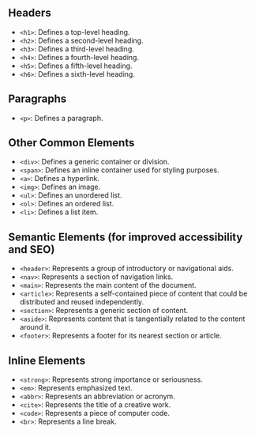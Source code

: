 ## Headers
- `<h1>`: Defines a top-level heading.
- `<h2>`: Defines a second-level heading.
- `<h3>`: Defines a third-level heading.
- `<h4>`: Defines a fourth-level heading.
- `<h5>`: Defines a fifth-level heading.
- `<h6>`: Defines a sixth-level heading.

## Paragraphs
- `<p>`: Defines a paragraph.

## Other Common Elements
- `<div>`: Defines a generic container or division.
- `<span>`: Defines an inline container used for styling purposes.
- `<a>`: Defines a hyperlink.
- `<img>`: Defines an image.
- `<ul>`: Defines an unordered list.
- `<ol>`: Defines an ordered list.
- `<li>`: Defines a list item.

## Semantic Elements (for improved accessibility and SEO)
- `<header>`: Represents a group of introductory or navigational aids.
- `<nav>`: Represents a section of navigation links.
- `<main>`: Represents the main content of the document.
- `<article>`: Represents a self-contained piece of content that could be distributed and reused independently.
- `<section>`: Represents a generic section of content.
- `<aside>`: Represents content that is tangentially related to the content around it.
- `<footer>`: Represents a footer for its nearest section or article.

## Inline Elements
- `<strong>`: Represents strong importance or seriousness.
- `<em>`: Represents emphasized text.
- `<abbr>`: Represents an abbreviation or acronym.
- `<cite>`: Represents the title of a creative work.
- `<code>`: Represents a piece of computer code.
- `<br>`: Represents a line break.

